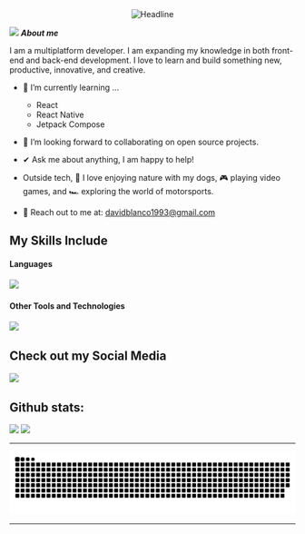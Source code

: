  <div align=center>
        <img src="https://readme-typing-svg.herokuapp.com?color=%236FDA44&size=32&center=true&vCenter=true&width=600&height=50&lines=Hi+there+I'm+David+%F0%9F%91%8B;" alt="Headline" />
    </div>

<!--  -->

<img src="https://media.giphy.com/media/ObNTw8Uzwy6KQ/giphy.gif" width="30px">&nbsp;***About me***

I am a multiplatform developer. I am expanding my knowledge in both front-end and back-end development. I love to learn and build something new, productive, innovative, and creative.

- 🌱 I’m currently learning ...
  - React
  - React Native
  - Jetpack Compose

- 👯 I’m looking forward to collaborating on open source projects.
- ✔ Ask me about anything, I am happy to help!<br>
- Outside tech, 🌟 I love enjoying nature with my dogs, 🎮 playing video games, and 🏎 exploring the world of motorsports.
- 💌 Reach out to me at: <a href="davidblanco1993@gmail.com">davidblanco1993@gmail.com</a>



## My Skills Include

<h4> Languages </h4>

<p>
  <a href="https://skillicons.dev">
    <img src="https://skillicons.dev/icons?i=js,html,css,bootstrap,tailwind,react,express,java,spring,kotlin,nodejs" />
  </a>
</p>


<h4> Other Tools and Technologies </h4>

<p>
  <a href="https://skillicons.dev">
    <img src="https://skillicons.dev/icons?i=mysql,mongodb,aws,figma,git,maven,materialui,notion,postman" />
  </a>
</p>

## Check out my Social Media

<a href= "https://www.linkedin.com/in/david-menendez-blanco-056a18252/">
   <img src="https://skillicons.dev/icons?i=linkedin" />
</a>
<h2>Github stats:</h2> 

[![](https://github-readme-stats.vercel.app/api?username=DavCode46&show_icons=true&theme=tokyonight&hide_border=true&locale=en)](https://github.com/DavCode46)
[![](https://github-readme-streak-stats.herokuapp.com/?user=DavCode46&theme=material-palenight)](https://github.com/DavCode46)
</div>

----

<p align="center">
  <img  src="https://raw.githubusercontent.com/Elanza-48/Elanza-48/main/resources/img/github-contribution-grid-snake.svg"
    alt="example" />
</p>

------

